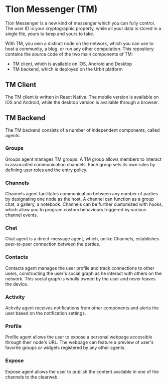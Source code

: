 # Tlon Messenger (TM)

Tlon Messenger is a new kind of messenger which you can fully control. The user
ID is your cryptographic property, while all your data is stored in a single
file, yours to keep and yours to take. 

With TM, you own a distinct node on the network, which you can use to host a
community, a blog, or run any other computation. This repository contains the
source code of the two main components of TM:

- TM client, which is available on iOS, Android and Desktop
- TM backend, which is deployed on the Urbit platform

## TM Client

The TM client is written in React Native. The mobile version is available on iOS
and Android, while the desktop version is available through a browser.

## TM Backend

The TM backend consists of a number of independent components, called agents.

### Groups

Groups agent manages TM groups. A TM group allows members to interact in
associated communication channels. Each group sets its own rules by defining
user roles and the entry policy.

### Channels

Channels agent facilitates communication between any number of parties by
designating one node as the host. A channel can function as a group chat, a
gallery, a notebook. Channels can be further customized with hooks, which allow
you to program custom behaviours triggered by various channel events.

### Chat

Chat agent is a direct-message agent, which, unlike Channels, establishes
peer-to-peer connection between the parties.

### Contacts

Contacts agent manages the user profile and track connections to other
users, constructing the user's social graph as he interact with others on the
network. This social graph is wholly owned by the user and never leaves the
device.


### Activity

Activity agent receives notifications from other components and alerts the user
based on the notification settings.

### Profile

Profile agent allows the user to expose a personal webpage accessible through their
node's URL. The webpage can feature a preview of user's favorite groups or
widgets registered by any other agents.

### Expose

Expose agent allows the user to publish the content available in one of the channels
to the clearweb.
